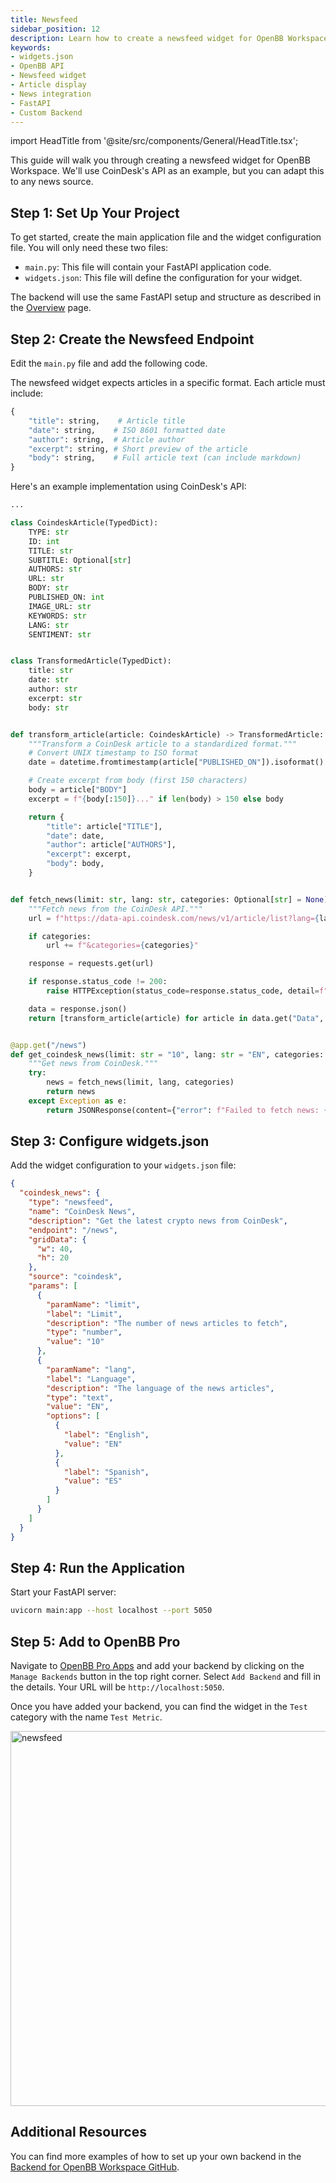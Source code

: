```yaml
---
title: Newsfeed
sidebar_position: 12
description: Learn how to create a newsfeed widget for OpenBB Workspace that displays articles in a clean, organized format.
keywords:
- widgets.json
- OpenBB API
- Newsfeed widget
- Article display
- News integration
- FastAPI
- Custom Backend
---
```


import HeadTitle from '@site/src/components/General/HeadTitle.tsx';

<HeadTitle title="Newsfeed | OpenBB Workspace Docs" />

This guide will walk you through creating a newsfeed widget for OpenBB Workspace. We'll use CoinDesk's API as an example, but you can adapt this to any news source.

## Step 1: Set Up Your Project

To get started, create the main application file and the widget configuration file. You will only need these two files:

- `main.py`: This file will contain your FastAPI application code.
- `widgets.json`: This file will define the configuration for your widget.

The backend will use the same FastAPI setup and structure as described in the [Overview](/getting-started/data-integration#1-create-the-api-server) page.

## Step 2: Create the Newsfeed Endpoint

Edit the `main.py` file and add the following code.

The newsfeed widget expects articles in a specific format. Each article must include:

```python
{
    "title": string,    # Article title
    "date": string,    # ISO 8601 formatted date
    "author": string,  # Article author
    "excerpt": string, # Short preview of the article
    "body": string,    # Full article text (can include markdown)
}
```

Here's an example implementation using CoinDesk's API:

```python
...

class CoindeskArticle(TypedDict):
    TYPE: str
    ID: int
    TITLE: str
    SUBTITLE: Optional[str]
    AUTHORS: str
    URL: str
    BODY: str
    PUBLISHED_ON: int
    IMAGE_URL: str
    KEYWORDS: str
    LANG: str
    SENTIMENT: str


class TransformedArticle(TypedDict):
    title: str
    date: str
    author: str
    excerpt: str
    body: str


def transform_article(article: CoindeskArticle) -> TransformedArticle:
    """Transform a CoinDesk article to a standardized format."""
    # Convert UNIX timestamp to ISO format
    date = datetime.fromtimestamp(article["PUBLISHED_ON"]).isoformat()

    # Create excerpt from body (first 150 characters)
    body = article["BODY"]
    excerpt = f"{body[:150]}..." if len(body) > 150 else body

    return {
        "title": article["TITLE"],
        "date": date,
        "author": article["AUTHORS"],
        "excerpt": excerpt,
        "body": body,
    }


def fetch_news(limit: str, lang: str, categories: Optional[str] = None) -> List[TransformedArticle]:
    """Fetch news from the CoinDesk API."""
    url = f"https://data-api.coindesk.com/news/v1/article/list?lang={lang}&limit={limit}"

    if categories:
        url += f"&categories={categories}"

    response = requests.get(url)

    if response.status_code != 200:
        raise HTTPException(status_code=response.status_code, detail=f"Failed to fetch news: {response.reason}")

    data = response.json()
    return [transform_article(article) for article in data.get("Data", [])]


@app.get("/news")
def get_coindesk_news(limit: str = "10", lang: str = "EN", categories: Optional[str] = None):
    """Get news from CoinDesk."""
    try:
        news = fetch_news(limit, lang, categories)
        return news
    except Exception as e:
        return JSONResponse(content={"error": f"Failed to fetch news: {str(e)}"}, status_code=500)
```

## Step 3: Configure widgets.json

Add the widget configuration to your `widgets.json` file:

```json
{
  "coindesk_news": {
    "type": "newsfeed",
    "name": "CoinDesk News",
    "description": "Get the latest crypto news from CoinDesk",
    "endpoint": "/news",
    "gridData": {
      "w": 40,
      "h": 20
    },
    "source": "coindesk",
    "params": [
      {
        "paramName": "limit",
        "label": "Limit",
        "description": "The number of news articles to fetch",
        "type": "number",
        "value": "10"
      },
      {
        "paramName": "lang",
        "label": "Language",
        "description": "The language of the news articles",
        "type": "text",
        "value": "EN",
        "options": [
          {
            "label": "English",
            "value": "EN"
          },
          {
            "label": "Spanish",
            "value": "ES"
          }
        ]
      }
    ]
  }
}
```

## Step 4: Run the Application

Start your FastAPI server:

```bash
uvicorn main:app --host localhost --port 5050
```

## Step 5: Add to OpenBB Pro

Navigate to [OpenBB Pro Apps](https://pro.openbb.co/app) and add your backend by clicking on the `Manage Backends` button in the top right corner. Select `Add Backend` and fill in the details. Your URL will be `http://localhost:5050`.

Once you have added your backend, you can find the widget in the `Test` category with the name `Test Metric`.

<img className="pro-border-gradient" width="600" alt="newsfeed" src="https://openbb-assets.s3.us-east-1.amazonaws.com/docs/pro/newsfeed.png" />

## Additional Resources

You can find more examples of how to set up your own backend in the [Backend for OpenBB Workspace GitHub](https://github.com/OpenBB-finance/backend-examples-for-openbb-workspace).

